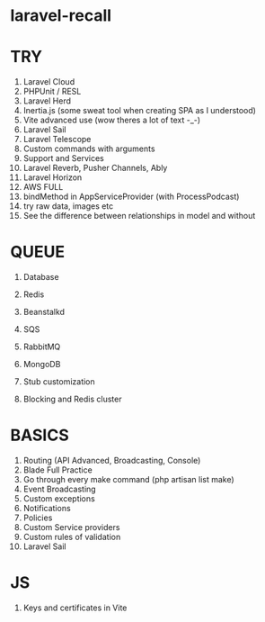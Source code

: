 # laravel-recall

# TRY
1. Laravel Cloud
2. PHPUnit / RESL
3. Laravel Herd
4. Inertia.js (some sweat tool when creating SPA as I understood)
5. Vite advanced use (wow theres a lot of text -_-)
6. Laravel Sail
7. Laravel Telescope
8. Custom commands with arguments
9. Support and Services
10. Laravel Reverb, Pusher Channels, Ably
11. Laravel Horizon
12. AWS FULL
13. bindMethod in AppServiceProvider (with ProcessPodcast)
14. try raw data, images etc
15. See the difference between relationships in model and without

# QUEUE
1. Database
2. Redis
3. Beanstalkd
4. SQS
5. RabbitMQ
6. MongoDB

1. Stub customization
2. Blocking and Redis cluster

# BASICS
1. Routing (API Advanced, Broadcasting, Console)
2. Blade Full Practice
3. Go through every make command (php artisan list make)
4. Event Broadcasting
5. Custom exceptions
6. Notifications
7. Policies
8. Custom Service providers
9. Custom rules of validation
10. Laravel Sail

# JS
1. Keys and certificates in Vite